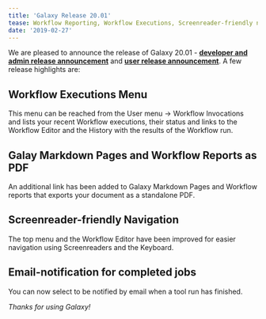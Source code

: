 ```yaml
---
title: 'Galaxy Release 20.01'
tease: Workflow Reporting, Workflow Executions, Screenreader-friendly navigation
date: '2019-02-27'
---
```


We are pleased to announce the release of Galaxy
20.01 - **[developer and admin release announcement](https://docs.galaxyproject.org/en/master/releases/20.01_announce.html)** and **[user release announcement](https://docs.galaxyproject.org/en/master/releases/20.01_announce_user.html)**.
A few release highlights are:

Workflow Executions Menu
------------------------

This menu can be reached from the User menu -> Workflow Invocations and lists your recent Workflow executions, their status and links to the Workflow Editor and the History with the results of the Workflow run.

Galay Markdown Pages and Workflow Reports as PDF
------------------------------------------------

An additional link has been added to Galaxy Markdown Pages and Workflow reports that exports your document as a standalone PDF.

Screenreader-friendly Navigation
--------------------------------

The top menu and the Workflow Editor have been improved for easier navigation using Screenreaders and the Keyboard.

Email-notification for completed jobs
-------------------------------------

You can now select to be notified by email when a tool run has finished.

_Thanks for using Galaxy!_
